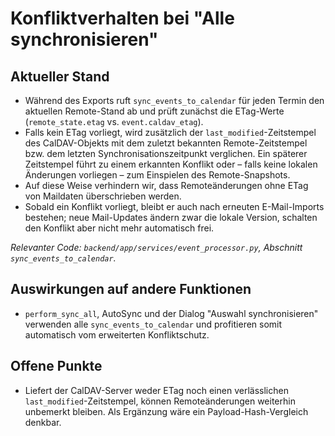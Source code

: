 # Konfliktverhalten bei "Alle synchronisieren"

## Aktueller Stand
- Während des Exports ruft `sync_events_to_calendar` für jeden Termin den aktuellen Remote-Stand ab und prüft zunächst die ETag-Werte (`remote_state.etag` vs. `event.caldav_etag`).
- Falls kein ETag vorliegt, wird zusätzlich der `last_modified`-Zeitstempel des CalDAV-Objekts mit dem zuletzt bekannten Remote-Zeitstempel bzw. dem letzten Synchronisationszeitpunkt verglichen. Ein späterer Zeitstempel führt zu einem erkannten Konflikt oder – falls keine lokalen Änderungen vorliegen – zum Einspielen des Remote-Snapshots.
- Auf diese Weise verhindern wir, dass Remoteänderungen ohne ETag von Maildaten überschrieben werden.
- Sobald ein Konflikt vorliegt, bleibt er auch nach erneuten E-Mail-Imports bestehen; neue Mail-Updates ändern zwar die lokale Version, schalten den Konflikt aber nicht mehr automatisch frei.

_Relevanter Code: `backend/app/services/event_processor.py`, Abschnitt `sync_events_to_calendar`._

## Auswirkungen auf andere Funktionen
- `perform_sync_all`, AutoSync und der Dialog "Auswahl synchronisieren" verwenden alle `sync_events_to_calendar` und profitieren somit automatisch vom erweiterten Konfliktschutz.

## Offene Punkte
- Liefert der CalDAV-Server weder ETag noch einen verlässlichen `last_modified`-Zeitstempel, können Remoteänderungen weiterhin unbemerkt bleiben. Als Ergänzung wäre ein Payload-Hash-Vergleich denkbar.
